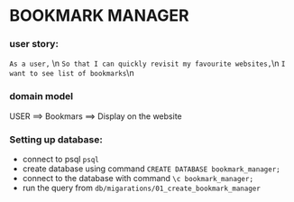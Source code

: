 # BOOKMARK MANAGER

### user story:

`As a user,` \n
`So that I can quickly revisit my favourite websites,`\n
`I want to see list of bookmarks`\n

### domain model

USER ==> Bookmars ==> Display on the website

### Setting up database:

- connect to psql `psql`
- create database using command `CREATE DATABASE bookmark_manager;`
- connect to the database with command `\c bookmark_manager;`
- run the query from `db/migarations/01_create_bookmark_manager`
